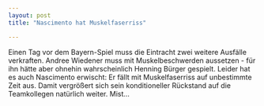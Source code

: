 ```yaml
---
layout: post
title: "Nascimento hat Muskelfaserriss"

---
```


Einen Tag vor dem Bayern-Spiel muss die Eintracht zwei weitere Ausfälle verkraften. Andree Wiedener muss mit Muskelbeschwerden aussetzen - für ihn hätte aber ohnehin wahrscheinlich Henning Bürger gespielt. Leider hat es auch Nascimento erwischt: Er fällt mit Muskelfaserriss auf unbestimmte Zeit aus. Damit vergrößert sich sein konditioneller Rückstand auf die Teamkollegen natürlich weiter. Mist...


